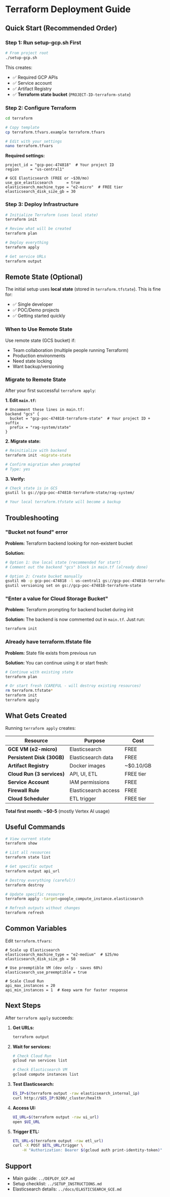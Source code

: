 # Terraform Deployment Guide

## Quick Start (Recommended Order)

### Step 1: Run setup-gcp.sh First
```bash
# From project root
./setup-gcp.sh
```

This creates:
- ✅ Required GCP APIs
- ✅ Service account
- ✅ Artifact Registry
- ✅ **Terraform state bucket** (`PROJECT-ID-terraform-state`)

### Step 2: Configure Terraform
```bash
cd terraform

# Copy template
cp terraform.tfvars.example terraform.tfvars

# Edit with your settings
nano terraform.tfvars
```

**Required settings:**
```hcl
project_id = "gcp-poc-474818"  # Your project ID
region     = "us-central1"

# GCE Elasticsearch (FREE or ~$30/mo)
use_gce_elasticsearch      = true
elasticsearch_machine_type = "e2-micro"  # FREE tier
elasticsearch_disk_size_gb = 30
```

### Step 3: Deploy Infrastructure
```bash
# Initialize Terraform (uses local state)
terraform init

# Review what will be created
terraform plan

# Deploy everything
terraform apply

# Get service URLs
terraform output
```

## Remote State (Optional)

The initial setup uses **local state** (stored in `terraform.tfstate`). This is fine for:
- ✅ Single developer
- ✅ POC/Demo projects
- ✅ Getting started quickly

### When to Use Remote State

Use remote state (GCS bucket) if:
- Team collaboration (multiple people running Terraform)
- Production environments
- Need state locking
- Want backup/versioning

### Migrate to Remote State

After your first successful `terraform apply`:

**1. Edit `main.tf`:**
```hcl
# Uncomment these lines in main.tf:
backend "gcs" {
  bucket = "gcp-poc-474818-terraform-state"  # Your project ID + suffix
  prefix = "rag-system/state"
}
```

**2. Migrate state:**
```bash
# Reinitialize with backend
terraform init -migrate-state

# Confirm migration when prompted
# Type: yes
```

**3. Verify:**
```bash
# Check state is in GCS
gsutil ls gs://gcp-poc-474818-terraform-state/rag-system/

# Your local terraform.tfstate will become a backup
```

## Troubleshooting

### "Bucket not found" error

**Problem:** Terraform backend looking for non-existent bucket

**Solution:**
```bash
# Option 1: Use local state (recommended for start)
# Comment out the backend "gcs" block in main.tf (already done)

# Option 2: Create bucket manually
gsutil mb -p gcp-poc-474818 -l us-central1 gs://gcp-poc-474818-terraform-state
gsutil versioning set on gs://gcp-poc-474818-terraform-state
```

### "Enter a value for Cloud Storage Bucket"

**Problem:** Terraform prompting for backend bucket during init

**Solution:** The backend is now commented out in `main.tf`. Just run:
```bash
terraform init
```

### Already have terraform.tfstate file

**Problem:** State file exists from previous run

**Solution:** You can continue using it or start fresh:
```bash
# Continue with existing state
terraform plan

# Or start fresh (CAREFUL - will destroy existing resources)
rm terraform.tfstate*
terraform init
terraform apply
```

## What Gets Created

Running `terraform apply` creates:

| Resource | Purpose | Cost |
|----------|---------|------|
| **GCE VM (e2-micro)** | Elasticsearch | FREE |
| **Persistent Disk (30GB)** | Elasticsearch data | FREE |
| **Artifact Registry** | Docker images | ~$0.10/GB |
| **Cloud Run (3 services)** | API, UI, ETL | FREE tier |
| **Service Account** | IAM permissions | FREE |
| **Firewall Rule** | Elasticsearch access | FREE |
| **Cloud Scheduler** | ETL trigger | FREE tier |

**Total first month: ~$0-5** (mostly Vertex AI usage)

## Useful Commands

```bash
# View current state
terraform show

# List all resources
terraform state list

# Get specific output
terraform output api_url

# Destroy everything (careful!)
terraform destroy

# Update specific resource
terraform apply -target=google_compute_instance.elasticsearch

# Refresh outputs without changes
terraform refresh
```

## Common Variables

Edit `terraform.tfvars`:

```hcl
# Scale up Elasticsearch
elasticsearch_machine_type = "e2-medium"  # $25/mo
elasticsearch_disk_size_gb = 50

# Use preemptible VM (dev only - saves 60%)
elasticsearch_use_preemptible = true

# Scale Cloud Run
api_max_instances = 20
api_min_instances = 1  # Keep warm for faster response
```

## Next Steps

After `terraform apply` succeeds:

1. **Get URLs:**
   ```bash
   terraform output
   ```

2. **Wait for services:**
   ```bash
   # Check Cloud Run
   gcloud run services list
   
   # Check Elasticsearch VM
   gcloud compute instances list
   ```

3. **Test Elasticsearch:**
   ```bash
   ES_IP=$(terraform output -raw elasticsearch_internal_ip)
   curl http://$ES_IP:9200/_cluster/health
   ```

4. **Access UI:**
   ```bash
   UI_URL=$(terraform output -raw ui_url)
   open $UI_URL
   ```

5. **Trigger ETL:**
   ```bash
   ETL_URL=$(terraform output -raw etl_url)
   curl -X POST $ETL_URL/trigger \
       -H "Authorization: Bearer $(gcloud auth print-identity-token)"
   ```

## Support

- Main guide: `../DEPLOY_GCP.md`
- Setup checklist: `../SETUP_INSTRUCTIONS.md`
- Elasticsearch details: `../docs/ELASTICSEARCH_GCE.md`

